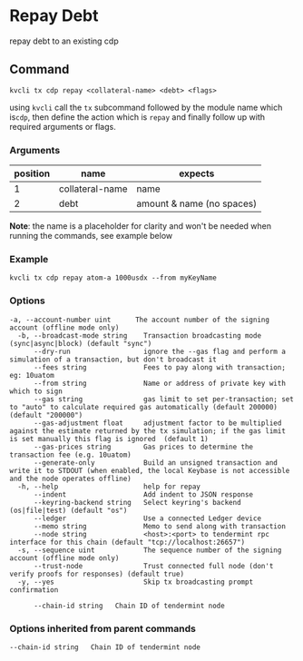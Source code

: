 # Repay Debt

repay debt to an existing cdp

## Command
```
kvcli tx cdp repay <collateral-name> <debt> <flags>
```

using ```kvcli``` call the ```tx``` subcommand followed by the module name which is```cdp```, then define the action which is ```repay``` and finally follow up with required arguments or flags.

### Arguments
position|name|expects
|--|--|--|
1|collateral-name| name
2|debt| amount & name (no spaces)

**Note**: the name is a placeholder for clarity and won't be needed when running the commands, see example below

### Example
```
kvcli tx cdp repay atom-a 1000usdx --from myKeyName
```
 
### Options
```
-a, --account-number uint      The account number of the signing account (offline mode only)
  -b, --broadcast-mode string    Transaction broadcasting mode (sync|async|block) (default "sync")
      --dry-run                  ignore the --gas flag and perform a simulation of a transaction, but don't broadcast it
      --fees string              Fees to pay along with transaction; eg: 10uatom
      --from string              Name or address of private key with which to sign
      --gas string               gas limit to set per-transaction; set to "auto" to calculate required gas automatically (default 200000) (default "200000")
      --gas-adjustment float     adjustment factor to be multiplied against the estimate returned by the tx simulation; if the gas limit is set manually this flag is ignored  (default 1)
      --gas-prices string        Gas prices to determine the transaction fee (e.g. 10uatom)
      --generate-only            Build an unsigned transaction and write it to STDOUT (when enabled, the local Keybase is not accessible and the node operates offline)
  -h, --help                     help for repay
      --indent                   Add indent to JSON response
      --keyring-backend string   Select keyring's backend (os|file|test) (default "os")
      --ledger                   Use a connected Ledger device
      --memo string              Memo to send along with transaction
      --node string              <host>:<port> to tendermint rpc interface for this chain (default "tcp://localhost:26657")
  -s, --sequence uint            The sequence number of the signing account (offline mode only)
      --trust-node               Trust connected full node (don't verify proofs for responses) (default true)
  -y, --yes                      Skip tx broadcasting prompt confirmation

      --chain-id string   Chain ID of tendermint node

```

### Options inherited from parent commands
```
--chain-id string   Chain ID of tendermint node
```